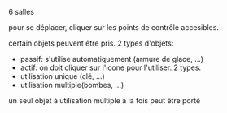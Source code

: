 6 salles

pour se déplacer, cliquer sur les points de contrôle accesibles.

certain objets peuvent être pris. 2 types d'objets:

- passif: s'utilise automatiquement (armure de glace, ...)
- actif: on doit cliquer sur l'icone pour l'utiliser. 2 types:
- utilisation unique (clé, ...)
- utilisation multiple(bombes, ...)

un seul objet à utilisation multiple à la fois peut être porté
